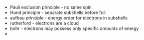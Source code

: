 - Pauli exclusion principle - no same spin
- Hund principle - separate subshells before full
- aufbau principle - energy order for electrons in subshells
- rutherford - electrons are a cloud
- bohr - electrons may possess only specific amounts of energy
- 